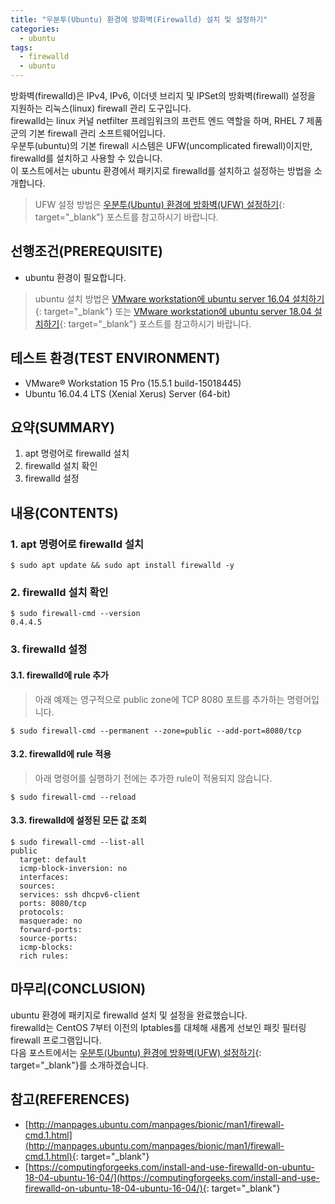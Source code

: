 ```yaml
---
title: "우분투(Ubuntu) 환경에 방화벽(Firewalld) 설치 및 설정하기"
categories: 
  - ubuntu
tags: 
  - firewalld
  - ubuntu
---
```



방화벽(firewalld)은 IPv4, IPv6, 이더넷 브리지 및 IPSet의 방화벽(firewall) 설정을 지원하는 리눅스(linux) firewall 관리 도구입니다. <br />
firewalld는 linux 커널 netfilter 프레임워크의 프런트 엔드 역할을 하며, RHEL 7 제품군의 기본 firewall 관리 소프트웨어입니다. <br />
우분투(ubuntu)의 기본 firewall 시스템은 UFW(uncomplicated firewall)이지만, firewalld를 설치하고 사용할 수 있습니다. <br />
이 포스트에서는 ubuntu 환경에서 패키지로 firewalld를 설치하고 설정하는 방법을 소개합니다.

> UFW 설정 방법은 [우분투(Ubuntu) 환경에 방화벽(UFW) 설정하기](https://lindarex.github.io/ubuntu/ubuntu-ufw-setting/){: target="\_blank"} 포스트를 참고하시기 바랍니다.


## 선행조건(PREREQUISITE)
- ubuntu 환경이 필요합니다.

> ubuntu 설치 방법은 [VMware workstation에 ubuntu server 16.04 설치하기](https://lindarex.github.io/ubuntu/ubuntu-1604-installation/){: target="\_blank"} 또는 [VMware workstation에 ubuntu server 18.04 설치하기](https://lindarex.github.io/ubuntu/ubuntu-1804-installation/){: target="\_blank"} 포스트를 참고하시기 바랍니다.


## 테스트 환경(TEST ENVIRONMENT)
- VMware® Workstation 15 Pro (15.5.1 build-15018445)
- Ubuntu 16.04.4 LTS (Xenial Xerus) Server (64-bit)


## 요약(SUMMARY)
1. apt 명령어로 firewalld 설치
2. firewalld 설치 확인
3. firewalld 설정


## 내용(CONTENTS)
### 1. apt 명령어로 firewalld 설치
```console
$ sudo apt update && sudo apt install firewalld -y
```

### 2. firewalld 설치 확인
```console
$ sudo firewall-cmd --version
0.4.4.5
```

### 3. firewalld 설정
#### 3.1. firewalld에  rule 추가
> 아래 예제는 영구적으로 public zone에 TCP 8080 포트를 추가하는 명령어입니다.

```console
$ sudo firewall-cmd --permanent --zone=public --add-port=8080/tcp
```

#### 3.2. firewalld에 rule 적용
> 아래 명령어를 실행하기 전에는 추가한 rule이 적용되지 않습니다.

```console
$ sudo firewall-cmd --reload
```

#### 3.3. firewalld에 설정된 모든 값 조회
```console
$ sudo firewall-cmd --list-all
public
  target: default
  icmp-block-inversion: no
  interfaces:
  sources:
  services: ssh dhcpv6-client
  ports: 8080/tcp
  protocols:
  masquerade: no
  forward-ports:
  source-ports:
  icmp-blocks:
  rich rules:
```


## 마무리(CONCLUSION)
ubuntu 환경에 패키지로 firewalld 설치 및 설정을 완료했습니다. <br />
firewalld는 CentOS 7부터 이전의 Iptables를 대체해 새롭게 선보인 패킷 필터링 firewall 프로그램입니다. <br />
다음 포스트에서는 [우분투(Ubuntu) 환경에 방화벽(UFW) 설정하기](https://lindarex.github.io/ubuntu/ubuntu-ufw-setting/){: target="\_blank"}를 소개하겠습니다.


## 참고(REFERENCES)
- [http://manpages.ubuntu.com/manpages/bionic/man1/firewall-cmd.1.html](http://manpages.ubuntu.com/manpages/bionic/man1/firewall-cmd.1.html){: target="\_blank"}
- [https://computingforgeeks.com/install-and-use-firewalld-on-ubuntu-18-04-ubuntu-16-04/](https://computingforgeeks.com/install-and-use-firewalld-on-ubuntu-18-04-ubuntu-16-04/){: target="\_blank"}
